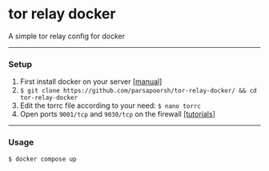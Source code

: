 # tor relay docker
A simple tor relay config for docker

---
### Setup
1. First install docker on your server [[manual]](https://docs.docker.com/engine/install/#server)
2. `$ git clone https://github.com/parsapoorsh/tor-relay-docker/ && cd tor-relay-docker`
3. Edit the torrc file according to your need: `$ nano torrc`
4. Open ports `9001/tcp` and `9030/tcp` on the firewall [[tutorials]](https://www.digitalocean.com/community/tutorials/opening-a-port-on-linux)

---
### Usage
`$ docker compose up`
